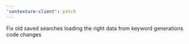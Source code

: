 ```yaml
---
'contexture-client': patch
---
```


Fix old saved searches loading the right data from keyword generations code changes
